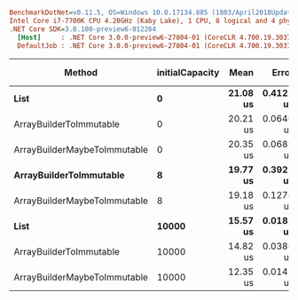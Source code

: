 ﻿``` ini

BenchmarkDotNet=v0.11.5, OS=Windows 10.0.17134.885 (1803/April2018Update/Redstone4)
Intel Core i7-7700K CPU 4.20GHz (Kaby Lake), 1 CPU, 8 logical and 4 physical cores
.NET Core SDK=3.0.100-preview6-012264
  [Host]     : .NET Core 3.0.0-preview6-27804-01 (CoreCLR 4.700.19.30373, CoreFX 4.700.19.30308), 64bit RyuJIT
  DefaultJob : .NET Core 3.0.0-preview6-27804-01 (CoreCLR 4.700.19.30373, CoreFX 4.700.19.30308), 64bit RyuJIT


```
|                       Method | initialCapacity |     Mean |     Error |    StdDev |   Median |   Gen 0 |   Gen 1 | Gen 2 | Allocated |
|----------------------------- |---------------- |---------:|----------:|----------:|---------:|--------:|--------:|------:|----------:|
|                         **List** |               **0** | **21.08 us** | **0.4121 us** | **0.5212 us** | **21.36 us** | **40.6494** |  **8.1177** |     **-** | **167.41 KB** |
|      ArrayBuilderToImmutable |               0 | 20.21 us | 0.0640 us | 0.0534 us | 20.18 us | 40.8020 | 10.1624 |     - | 167.49 KB |
| ArrayBuilderMaybeToImmutable |               0 | 20.35 us | 0.0689 us | 0.0645 us | 20.37 us | 40.8020 | 10.1624 |     - | 167.49 KB |
|      **ArrayBuilderToImmutable** |               **8** | **19.77 us** | **0.3921 us** | **0.5496 us** | **20.11 us** | **40.6494** |  **8.1177** |     **-** | **167.37 KB** |
| ArrayBuilderMaybeToImmutable |               8 | 19.18 us | 0.1274 us | 0.0995 us | 19.19 us | 40.5273 |  0.0305 |     - | 167.37 KB |
|                         **List** |           **10000** | **15.57 us** | **0.0181 us** | **0.0161 us** | **15.56 us** | **19.0430** |  **2.3804** |     **-** |   **78.2 KB** |
|      ArrayBuilderToImmutable |           10000 | 14.82 us | 0.0380 us | 0.0337 us | 14.82 us | 19.0430 |  2.3804 |     - |   78.2 KB |
| ArrayBuilderMaybeToImmutable |           10000 | 12.35 us | 0.0142 us | 0.0126 us | 12.34 us |  9.5215 |       - |     - |  39.12 KB |
